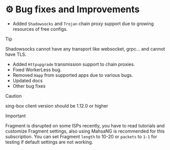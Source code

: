 # ⚙️ Bug fixes and Improvements

- Added `Shadowsocks` and `Trojan` chain proxy support due to growing resources of free configs.

> [!TIP]
> Shadowsocks cannot have any transport like websocket, grpc... and cannot have TLS.

- Added `Httpupgrade` transmission support to chain proxies.
- Fixed WorkerLess bug.
- Removed `Happ` from supported apps due to various bugs.
- Updated docs
- Other bug fixes

> [!CAUTION]
> sing-box client version should be 1.12.0 or higher

> [!IMPORTANT]
> Fragment is disrupted on some ISPs recently, you have to read tutorials and customize Fragment settings, also using MahsaNG is recommended for this subscription.
> You can set Fragment `length` to 10-20 or `packets` to `1-1` for testing if default settings are not working.
